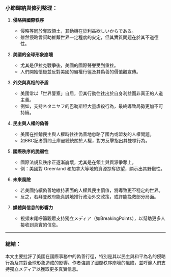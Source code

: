 ### 小節歸納與條列整理：

1. **侵略與國際秩序**  
   - 侵略等同於奪取領土，其動機在於利益欲しいからである。  
   - 雖然侵略曾幫助維繫世界一定程度的安定，但其實質問題在於其不道德性。  

2. **美國的全球形象崩壞**  
   - 尤其是伊拉克戰爭後，美國的國際聲譽受到重挫。  
   - 人們開始懷疑並反對美國的霸權行徑及其偽善的價值觀宣傳。  

3. **外交與真相的矛盾**  
   - 美國常以「世界警察」自居，但其行動往往出於自身利益而非真正的人道主義。  
   - 例如，支持ネタニヤフ的巴勒斯坦大量虐殺行為，最終導致局勢更加不可持續。  

4. **民主與人權的偽善**  
   - 美國在推銷民主與人權時往往偽善地忽略了國內或盟友的人權問題。  
   - 如BBC記者質問土庫曼總統關於人權，對方反擊指出其雙標行為。  

5. **國際秩序的脆弱性**  
   - 國際法規及秩序正逐漸崩壞，尤其是在領土與資源爭奪上。  
   - 例：美國對 Greenland 和加拿大等地的資源掠奪欲望，顯示出其野蠻性。  

6. **未來風險**  
   - 若美國持續偽善地維持表面的人權與民主價值，將導致更不穩定的世界。  
   - 反之，若拜登政府能真誠地推行政治外交政策，或許能挽救部分局面。  

7. **媒體與信息的影響力**  
   - 視頻末尾呼籲觀眾支持獨立メディア（如BreakingPoints），以幫助更多人接收到真實的信息。  

---

### 總結：
本文主要批評了美國在國際事務中的偽善行徑，特別是其以民主與和平為名的侵略行為及其對全球形象造成的影響。作者強調了國際秩序崩壞的風險，並呼籲人們支持獨立メディア以獲取更多真實信息。